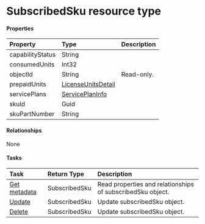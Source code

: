 # SubscribedSku resource type



#### Properties
| Property	   | Type	|Description|
|:---------------|:--------|:----------|
|capabilityStatus|String||
|consumedUnits|Int32||
|objectId|String| Read-only.|
|prepaidUnits|[LicenseUnitsDetail](licenseunitsdetail.md)||
|servicePlans|[ServicePlanInfo](serviceplaninfo.md)||
|skuId|Guid||
|skuPartNumber|String||

#### Relationships
None


#### Tasks

| Task		   | Return Type	|Description|
|:---------------|:--------|:----------|
|[Get metadata](../api/subscribedsku_get.md) | SubscribedSku |Read properties and relationships of subscribedSku object.|
|[Update](../api/subscribedsku_update.md) | SubscribedSku	|Update subscribedSku object. |
|[Delete](../api/subscribedsku_delete.md) | SubscribedSku	|Update subscribedSku object. |
